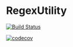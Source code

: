 # RegexUtility

[![Build Status](https://travis-ci.com/patil-ashutosh/go-regex-utility.svg?branch=master)](https://travis-ci.com/patil-ashutosh/go-regex-utility)



[![codecov](https://codecov.io/gh/patil-ashutosh/RegexUtility/branch/master/graph/badge.svg?token=14FCNZUUGK)](https://codecov.io/gh/patil-ashutosh/RegexUtility)


